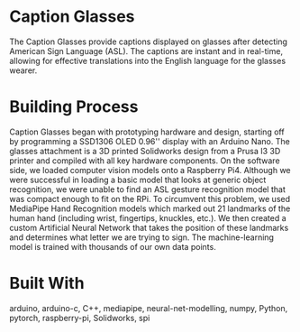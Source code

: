 # Caption Glasses
The Caption Glasses provide captions displayed on glasses after detecting American Sign Language (ASL). The captions are instant and in real-time, allowing for effective translations into the English language for the glasses wearer.

# Building Process
Caption Glasses began with prototyping hardware and design, starting off by programming a SSD1306 OLED 0.96'' display with an Arduino Nano. The glasses attachment is a 3D printed Solidworks design from a Prusa I3 3D printer and compiled with all key hardware components. On the software side, we loaded computer vision models onto a Raspberry Pi4. Although we were successful in loading a basic model that looks at generic object recognition, we were unable to find an ASL gesture recognition model that was compact enough to fit on the RPi. To circumvent this problem, we used MediaPipe Hand Recognition models which marked out 21 landmarks of the human hand (including wrist, fingertips, knuckles, etc.). We then created a custom Artificial Neural Network that takes the position of these landmarks and determines what letter we are trying to sign. The machine-learning model is trained with thousands of our own data points.

# Built With
arduino, arduino-c, C++, mediapipe, neural-net-modelling, numpy, Python, pytorch, raspberry-pi, Solidworks, spi
